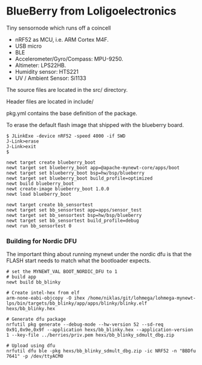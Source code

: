 # BlueBerry from Loligoelectronics

Tiny sensornode which runs off a coincell

- nRF52 as MCU, i.e. ARM Cortex M4F.
- USB micro
- BLE
- Accelerometer/Gyro/Compass: MPU-9250.
- Altimeter: LPS22HB.
- Humidity sensor: HTS221
- UV / Ambient Sensor: Si1133


The source files are located in the src/ directory.

Header files are located in include/ 

pkg.yml contains the base definition of the package.

To erase the default flash image that shipped with the blueberry board.
```
$ JLinkExe -device nRF52 -speed 4000 -if SWD
J-Link>erase
J-Link>exit
$ 
```

```
newt target create blueberry_boot
newt target set blueberry_boot app=@apache-mynewt-core/apps/boot
newt target set blueberry_boot bsp=hw/bsp/blueberry
newt target set blueberry_boot build_profile=optimized
newt build blueberry_boot
newt create-image blueberry_boot 1.0.0
newt load blueberry_boot
```


```
newt target create bb_sensortest
newt target set bb_sensortest app=apps/sensor_test
newt target set bb_sensortest bsp=hw/bsp/blueberry
newt target set bb_sensortest build_profile=debug
newt run bb_sensortest 0
```

### Building for Nordic DFU

The important thing about running mynewt under the nordic dfu is that the FLASH start needs to match
what the bootloader expects.

```
# set the MYNEWT_VAL BOOT_NORDIC_DFU to 1
# build app
newt build bb_blinky

# Create intel-hex from elf
arm-none-eabi-objcopy -O ihex /home/niklas/git/lohmega/lohmega-mynewt-lps/bin/targets/bb_blinky/app/apps/blinky/blinky.elf hexs/bb_blinky.hex

# Generate dfu package
nrfutil pkg generate --debug-mode --hw-version 52 --sd-req 0x91,0x9e,0x9f --application hexs/bb_blinky.hex --application-version 1 --key-file ../berries/priv.pem hexs/bb_blinky_sdmult_dbg.zip

# Upload using dfu
nrfutil dfu ble -pkg hexs/bb_blinky_sdmult_dbg.zip -ic NRF52 -n "BBDfu 7641" -p /dev/ttyACM0
```